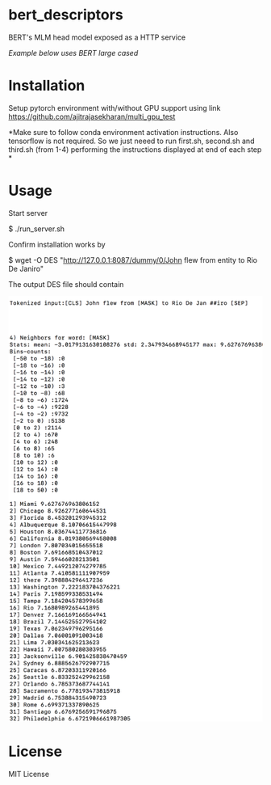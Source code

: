 # bert_descriptors
BERT's MLM head model exposed as a HTTP service

*Example below uses BERT large cased*


# Installation

Setup pytorch environment with/without GPU support using link https://github.com/ajitrajasekharan/multi_gpu_test

*Make sure to follow conda environment activation instructions. Also tensorflow is not required. So we just neeed to run first.sh, second.sh and third.sh (from 1-4) performing the instructions displayed at end of each step *


# Usage 

Start server

  $ ./run_server.sh
  

Confirm installation works by

$ wget -O DES "http://127.0.0.1:8087/dummy/0/John flew from entity to Rio De Janiro"

The output DES file should contain

![DES](DES.png)
  
 
 
 # License
 
 MIT License

